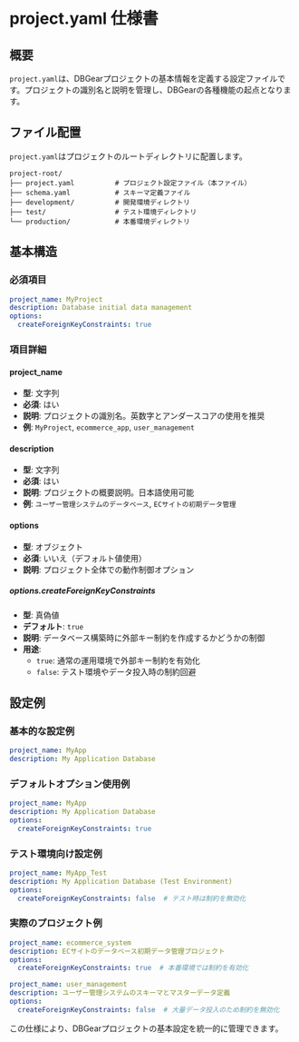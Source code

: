 # project.yaml 仕様書

## 概要

`project.yaml`は、DBGearプロジェクトの基本情報を定義する設定ファイルです。プロジェクトの識別名と説明を管理し、DBGearの各種機能の起点となります。

## ファイル配置

`project.yaml`はプロジェクトのルートディレクトリに配置します。

```
project-root/
├── project.yaml          # プロジェクト設定ファイル（本ファイル）
├── schema.yaml           # スキーマ定義ファイル
├── development/          # 開発環境ディレクトリ
├── test/                 # テスト環境ディレクトリ
└── production/           # 本番環境ディレクトリ
```

## 基本構造

### 必須項目

```yaml
project_name: MyProject
description: Database initial data management
options:
  createForeignKeyConstraints: true
```

### 項目詳細

#### project_name
- **型**: 文字列
- **必須**: はい
- **説明**: プロジェクトの識別名。英数字とアンダースコアの使用を推奨
- **例**: `MyProject`, `ecommerce_app`, `user_management`

#### description
- **型**: 文字列
- **必須**: はい
- **説明**: プロジェクトの概要説明。日本語使用可能
- **例**: `ユーザー管理システムのデータベース`, `ECサイトの初期データ管理`

#### options
- **型**: オブジェクト
- **必須**: いいえ（デフォルト値使用）
- **説明**: プロジェクト全体での動作制御オプション

##### options.createForeignKeyConstraints
- **型**: 真偽値
- **デフォルト**: `true`
- **説明**: データベース構築時に外部キー制約を作成するかどうかの制御
- **用途**: 
  - `true`: 通常の運用環境で外部キー制約を有効化
  - `false`: テスト環境やデータ投入時の制約回避

## 設定例

### 基本的な設定例

```yaml
project_name: MyApp
description: My Application Database
```

### デフォルトオプション使用例

```yaml
project_name: MyApp
description: My Application Database
options:
  createForeignKeyConstraints: true
```

### テスト環境向け設定例

```yaml
project_name: MyApp_Test
description: My Application Database (Test Environment)
options:
  createForeignKeyConstraints: false  # テスト時は制約を無効化
```

### 実際のプロジェクト例

```yaml
project_name: ecommerce_system
description: ECサイトのデータベース初期データ管理プロジェクト
options:
  createForeignKeyConstraints: true  # 本番環境では制約を有効化
```

```yaml
project_name: user_management
description: ユーザー管理システムのスキーマとマスターデータ定義
options:
  createForeignKeyConstraints: false  # 大量データ投入のため制約を無効化
```

この仕様により、DBGearプロジェクトの基本設定を統一的に管理できます。